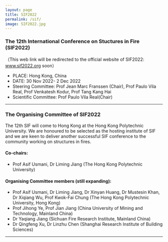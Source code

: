 ```yaml
---
layout: page
title: SIF2022
permalink: /sif/
image: SIF2022.jpg
---
```


### The 12th International Conference on Stuctures in Fire (SIF2022) 
（This web link will be redirected to the official website of SIF2022: www.sif2022.org soon）
* PLACE: Hong Kong, China
* DATE: 30 Nov 2022- 2 Dec 2022
* Steering Committee: Prof Jean Marc Franssen (Chair), Prof Paulo Vila Real, Prof Venkatesh Kodur, Prof Tang Kang Hai
* Scientific Committee: Prof Paulo Vila Real(Chair)
***

### The Organising Committee of SIF2022
The 12th SIF will come to Hong Kong at the Hong Kong Polytechnic University. We are honoured to be selected as the hosting institute of SIF and we are keen to deliver another successful SIF conference to the community working on structures in fires.

#### Co-chairs: 
* Prof Asif Usmani, Dr Liming Jiang (The Hong Kong Polytechnic University)

#### Organising Committee members (still expanding): 
* Prof Asif Usmani, Dr Liming Jiang, Dr Xinyan Huang, Dr Mustesin Khan, Dr Xiqiang Wu, Prof Kwok-Fai Chung (The Hong Kong Polytechnic University, Hong Kong)
* Prof Jihong Ye, Prof Jian Jiang (China University of Mining and Technology, Mainland China) 
* Dr Yaqiang Jiang (Sichuan Fire Research Institute, Mainland China) 
* Dr Qingfeng Xu, Dr Linzhu Chen (Shanghai Research Institute of Building Sciences)


***

